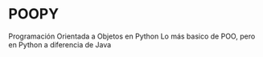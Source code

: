 # POOPY
Programación Orientada a Objetos en Python
Lo más basico de POO, pero en Python a diferencia de Java
